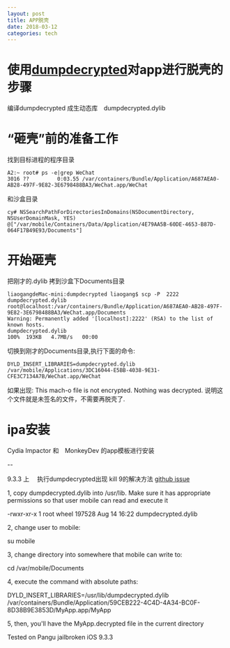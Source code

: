 ```yaml
---
layout: post  
title: APP脱壳
date: 2018-03-12  
categories: tech     
---  
```


# 使用[dumpdecrypted](https://github.com/stefanesser/dumpdecrypted)对app进行脱壳的步骤

编译dumpdecrypted 成生动态库　dumpdecrypted.dylib

# “砸壳”前的准备工作

找到目标进程的程序目录

    A2:~ root# ps -e|grep WeChat
	3016 ??         0:03.55 /var/containers/Bundle/Application/A687AEA0-AB28-497F-9E82-3E6798488BA3/WeChat.app/WeChat

和沙盒目录

	cy# NSSearchPathForDirectoriesInDomains(NSDocumentDirectory, NSUserDomainMask, YES)
	@["/var/mobile/Containers/Data/Application/4E79AA5B-60DE-4653-B87D-064F17B49E93/Documents"]


# 开始砸壳  

把刚才的.dylib 拷到沙盒下Documents目录

	liaogangdeMac-mini:dumpdecrypted liaogang$ scp -P  2222   dumpdecrypted.dylib      root@localhost:/var/containers/Bundle/Application/A687AEA0-AB28-497F-9E82-3E6798488BA3/WeChat.app/Documents
	Warning: Permanently added '[localhost]:2222' (RSA) to the list of known hosts.
	dumpdecrypted.dylib                                                                  100%  193KB   4.7MB/s   00:00   

切换到刚才的Documents目录,执行下面的命令:

    DYLD_INSERT_LIBRARIES=dumpdecrypted.dylib /var/mobile/Applications/3DC16044-E5BB-4038-9E31-CFE3C7134A7B/WeChat.app/WeChat


如果出现:
This mach-o file is not encrypted. Nothing was decrypted.
说明这个文件就是未签名的文件，不需要再脱壳了.

# ipa安装
Cydia Impactor 和　MonkeyDev 的app模板进行安装

--

9.3.3 上　
执行dumpdecrypted出现 kill 9的解决方法 [github issue](https://github.com/stefanesser/dumpdecrypted/issues/19)

1, copy dumpdecrypted.dylib into /usr/lib. Make sure it has appropriate permissions so that user mobile can read and execute it

-rwxr-xr-x 1 root wheel 197528 Aug 14 16:22 dumpdecrypted.dylib

2, change user to mobile:

su mobile

3, change directory into somewhere that mobile can write to:

cd /var/mobile/Documents

4, execute the command with absolute paths:

DYLD_INSERT_LIBRARIES=/usr/lib/dumpdecrypted.dylib /var/containers/Bundle/Application/59CEB222-4C4D-4A34-BC0F-8D38B9E3853D/MyApp.app/MyApp

5, then, you'll have the MyApp.decrypted file in the current directory

Tested on Pangu jailbroken iOS 9.3.3

